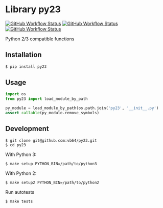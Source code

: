 # Library py23
[![GitHub Workflow Status](https://img.shields.io/github/actions/workflow/status/vb64/py23/pep257.yml?label=Pep257&style=plastic&branch=main)](https://github.com/vb64/py23/actions?query=workflow%3Apep257)
[![GitHub Workflow Status](https://img.shields.io/github/actions/workflow/status/vb64/py23/py2.yml?label=Python%202.7&style=plastic&branch=main)](https://github.com/vb64/py23/actions?query=workflow%3Apy2)
[![GitHub Workflow Status](https://img.shields.io/github/actions/workflow/status/vb64/py23/py3.yml?label=Python%203.7-3.10&style=plastic&branch=main)](https://github.com/vb64/py23/actions?query=workflow%3Apy3)

Python 2/3 compatible functions

## Installation

```bash
$ pip install py23
```

## Usage

```python
import os
from py23 import load_module_by_path

py_module = load_module_by_path(os.path.join('py23', '__init__.py')
assert callable(py_module.remove_symbols)
```

## Development

```
$ git clone git@github.com:vb64/py23.git
$ cd py23
```
With Python 3:
```
$ make setup PYTHON_BIN=/path/to/python3
```
With Python 2:
```
$ make setup2 PYTHON_BIN=/path/to/python2
```
Run autotests
```
$ make tests
```
